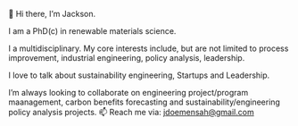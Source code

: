 👋 Hi there, I’m Jackson.

I am a PhD(c) in renewable materials science.

I a multidisciplinary. My core interests include, but are not limited to process improvement, industrial engineering, policy analysis, leadership.

I love to talk about sustainability engineering, Startups and Leadership. 

I’m always looking to collaborate on engineering project/program maanagement, carbon benefits forecasting and sustainability/engineering policy analysis projects.
📫 Reach me via: jdoemensah@gmail.com

<!---
Jdoemensah/Jdoemensah is a ✨ special ✨ repository because its `README.md` (this file) appears on your GitHub profile.
You can click the Preview link to take a look at your changes.
---
